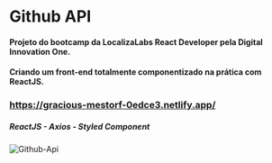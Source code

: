 # Github API

#### Projeto do bootcamp da LocalizaLabs React Developer pela Digital Innovation One. 

#### Criando um front-end totalmente componentizado na prática com ReactJS.

### https://gracious-mestorf-0edce3.netlify.app/

##### ReactJS - Axios - Styled Component

![Github-Api](https://user-images.githubusercontent.com/257941/127576124-8041677e-f242-4379-9466-2c489098c224.png)


